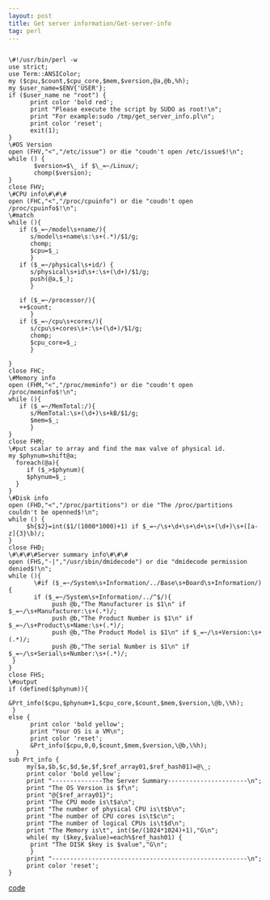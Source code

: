 ```yaml
---
layout: post
title: Get server information/Get-server-info
tag: perl
---
```

<pre><code>
\#!/usr/bin/perl -w
use strict;
use Term::ANSIColor;
my ($cpu,$count,$cpu_core,$mem,$version,@a,@b,%h);
my $user_name=$ENV{'USER'};
if ($user_name ne "root") {
      print color 'bold red';
      print "Please execute the script by SUDO as root!\n";
      print "For example:sudo /tmp/get_server_info.pl\n";
      print color 'reset';
      exit(1);
}
\#OS Version
open (FHV,"<","/etc/issue") or die "coudn't open /etc/issue$!\n";
while (<FHV>) {
       $version=$\_ if $\_=~/Linux/;
       chomp($version);
} 
close FHV;
\#CPU info\#\#\#
open (FHC,"<","/proc/cpuinfo") or die "coudn't open /proc/cpuinfo$!\n";
\#match 
while (<FHC>){
   if ($_=~/model\s+name/){
      s/model\s+name\s:\s+(.*)/$1/g;
      chomp;
      $cpu=$_;
      }
   if ($_=~/physical\s+id/) {
      s/physical\s+id\s+:\s+(\d+)/$1/g;
      push(@a,$_);
      } 
     
   if ($_=~/processor/){ 
   ++$count;
      }
   if ($_=~/cpu\s+cores/){
      s/cpu\s+cores\s+:\s+(\d+)/$1/g;
      chomp;
      $cpu_core=$_;
      } 
      
}
close FHC;
\#Memory info
open (FHM,"<","/proc/meminfo") or die "coudn't open /proc/meminfo$!\n";
while (<FHM>){
   if ($_=~/MemTotal:/){
      s/MemTotal:\s+(\d+)\s+kB/$1/g;
      $mem=$_;
      }
}
close FHM;
\#put scalar to array and find the max valve of physical id.
my $phynum=shift@a;
  foreach(@a){
     if ($_>$phynum){
     $phynum=$_;
  }
}
\#Disk info
open (FHD,"<","/proc/partitions") or die "The /proc/partitions couldn't be openned$!\n";
while (<FHD>) {
     $h{$2}=int($1/(1000*1000)+1) if $_=~/\s+\d+\s+\d+\s+(\d+)\s+([a-z]{3}\b)/;
}
close FHD; 
\#\#\#\#Server summary info\#\#\#
open (FHS,"-|","/usr/sbin/dmidecode") or die "dmidecode permission denied$!\n";
while (<FHS>){
       \#if ($_=~/System\s+Information/../Base\s+Board\s+Information/){
       if ($_=~/System\s+Information/../^$/){
            push @b,"The Manufacturer is $1\n" if $_=~/\s+Manufacturer:\s+(.*)/;
            push @b,"The Product Number is $1\n" if $_=~/\s+Product\s+Name:\s+(.*)/;
            push @b,"The Product Model is $1\n" if $_=~/\s+Version:\s+(.*)/;
            push @b,"The serial Number is $1\n" if $_=~/\s+Serial\s+Number:\s+(.*)/;
 }
}
close FHS;
\#output
if (defined($phynum)){
      &Prt_info($cpu,$phynum+1,$cpu_core,$count,$mem,$version,\@b,\%h);
 }
else {
      print color 'bold yellow';
      print "Your OS is a VM\n";
      print color 'reset';
      &Prt_info($cpu,0,0,$count,$mem,$version,\@b,\%h);
  }
sub Prt_info {
     my($a,$b,$c,$d,$e,$f,$ref_array01,$ref_hash01)=@\_;
     print color 'bold yellow';
     print "--------------The Server Summary----------------------\n";
     print "The OS Version is $f\n";
     print "@{$ref_array01}";
     print "The CPU mode is\t$a\n";
     print "The number of physical CPU is\t$b\n";
     print "The number of CPU cores is\t$c\n";
     print "The number of logical CPUs is\t$d\n";
     print "The Memory is\t", int($e/(1024*1024)+1),"G\n";
     while( my ($key,$value)=each%$ref_hash01) {
      print "The DISK $key is $value","G\n";
      }
     print "------------------------------------------------------\n";
     print color 'reset';
}
</pre></code> 
<a href="http://pan.baidu.com/s/1bn7FC4J">code</a> 
